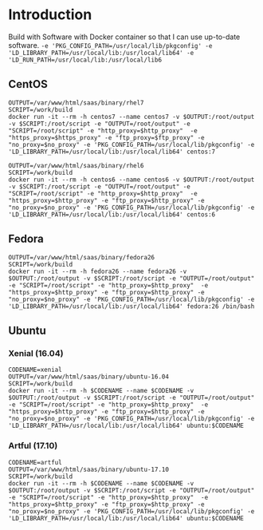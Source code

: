 # Introduction

Build with Software with Docker container so that I can use up-to-date software.
`-e 'PKG_CONFIG_PATH=/usr/local/lib/pkgconfig' -e 'LD_LIBRARY_PATH=/usr/local/lib:/usr/local/lib64' -e 'LD_RUN_PATH=/usr/local/lib:/usr/local/lib6`

## CentOS

```shell
OUTPUT=/var/www/html/saas/binary/rhel7
SCRIPT=/work/build
docker run -it --rm -h centos7 --name centos7 -v $OUTPUT:/root/output -v $SCRIPT:/root/script -e "OUTPUT=/root/output" -e "SCRIPT=/root/script" -e "http_proxy=$http_proxy"  -e "https_proxy=$https_proxy" -e "ftp_proxy=$ftp_proxy" -e "no_proxy=$no_proxy" -e 'PKG_CONFIG_PATH=/usr/local/lib/pkgconfig' -e 'LD_LIBRARY_PATH=/usr/local/lib:/usr/local/lib64' centos:7
```

```shell
OUTPUT=/var/www/html/saas/binary/rhel6
SCRIPT=/work/build
docker run -it --rm -h centos6 --name centos6 -v $OUTPUT:/root/output -v $SCRIPT:/root/script -e "OUTPUT=/root/output" -e "SCRIPT=/root/script" -e "http_proxy=$http_proxy"  -e "https_proxy=$http_proxy" -e "ftp_proxy=$http_proxy" -e "no_proxy=$no_proxy" -e 'PKG_CONFIG_PATH=/usr/local/lib/pkgconfig' -e 'LD_LIBRARY_PATH=/usr/local/lib:/usr/local/lib64' centos:6
```

## Fedora

```shell
OUTPUT=/var/www/html/saas/binary/fedora26
SCRIPT=/work/build
docker run -it --rm -h fedora26 --name fedora26 -v $OUTPUT:/root/output -v $SCRIPT:/root/script -e "OUTPUT=/root/output" -e "SCRIPT=/root/script" -e "http_proxy=$http_proxy"  -e "https_proxy=$http_proxy" -e "ftp_proxy=$http_proxy" -e "no_proxy=$no_proxy" -e 'PKG_CONFIG_PATH=/usr/local/lib/pkgconfig' -e 'LD_LIBRARY_PATH=/usr/local/lib:/usr/local/lib64' fedora:26 /bin/bash
```

## Ubuntu

### Xenial (16.04)

```shell
CODENAME=xenial
OUTPUT=/var/www/html/saas/binary/ubuntu-16.04
SCRIPT=/work/build
docker run -it --rm -h $CODENAME --name $CODENAME -v $OUTPUT:/root/output -v $SCRIPT:/root/script -e "OUTPUT=/root/output" -e "SCRIPT=/root/script" -e "http_proxy=$http_proxy"  -e "https_proxy=$http_proxy" -e "ftp_proxy=$http_proxy" -e "no_proxy=$no_proxy" -e 'PKG_CONFIG_PATH=/usr/local/lib/pkgconfig' -e 'LD_LIBRARY_PATH=/usr/local/lib:/usr/local/lib64' ubuntu:$CODENAME
```

### Artful (17.10)

```shell
CODENAME=artful
OUTPUT=/var/www/html/saas/binary/ubuntu-17.10
SCRIPT=/work/build
docker run -it --rm -h $CODENAME --name $CODENAME -v $OUTPUT:/root/output -v $SCRIPT:/root/script -e "OUTPUT=/root/output" -e "SCRIPT=/root/script" -e "http_proxy=$http_proxy"  -e "https_proxy=$http_proxy" -e "ftp_proxy=$http_proxy" -e "no_proxy=$no_proxy" -e 'PKG_CONFIG_PATH=/usr/local/lib/pkgconfig' -e 'LD_LIBRARY_PATH=/usr/local/lib:/usr/local/lib64' ubuntu:$CODENAME
```
